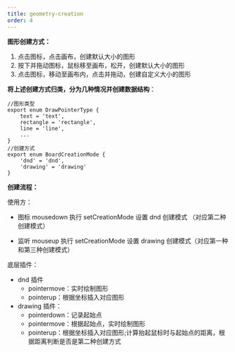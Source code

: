 ```yaml
---
title: geometry-creation
order: 4
---
```


**图形创建方式：**

1. 点击图标，点击画布，创建默认大小的图形
2. 按下并拖动图标，鼠标移至画布，松开，创建默认大小的图形
3. 点击图标，移动至画布内，点击并拖动，创建自定义大小的图形

**将上述创建方式归类，分为几种情况并创建数据结构**：

```
//图形类型
export enum DrawPointerType {
    text = 'text',
    rectangle = 'rectangle',
    line = 'line',
	...
}
//创建方式
export enum BoardCreationMode {
    'dnd' = 'dnd',
    'drawing' = 'drawing'
}
```

**创建流程：**

使用方：

- 图标 mousedown 执行 setCreationMode 设置 dnd 创建模式 （对应第二种创建模式）

- 监听 mouseup 执行 setCreationMode 设置 drawing 创建模式（对应第一种和第三种创建模式）	

底层插件：

- dnd 插件
  - pointermove：实时绘制图形
  - pointerup：根据坐标插入对应图形
- drawing 插件：
  - pointerdown：记录起始点
  - pointermove：根据起始点，实时绘制图形
  - pointerup：根据坐标插入对应图形;计算抬起鼠标时与起始点的距离，根据距离判断是否是第二种创建方式

